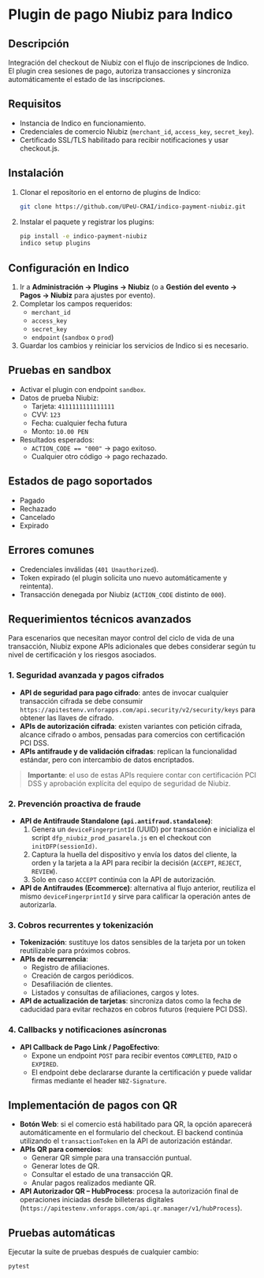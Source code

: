 # Plugin de pago Niubiz para Indico

## Descripción
Integración del checkout de Niubiz con el flujo de inscripciones de Indico. El plugin crea sesiones de pago, autoriza
transacciones y sincroniza automáticamente el estado de las inscripciones.

## Requisitos
- Instancia de Indico en funcionamiento.
- Credenciales de comercio Niubiz (`merchant_id`, `access_key`, `secret_key`).
- Certificado SSL/TLS habilitado para recibir notificaciones y usar checkout.js.

## Instalación
1. Clonar el repositorio en el entorno de plugins de Indico:
   ```bash
   git clone https://github.com/UPeU-CRAI/indico-payment-niubiz.git
   ```
2. Instalar el paquete y registrar los plugins:
   ```bash
   pip install -e indico-payment-niubiz
   indico setup plugins
   ```

## Configuración en Indico
1. Ir a **Administración → Plugins → Niubiz** (o a **Gestión del evento → Pagos → Niubiz** para ajustes por evento).
2. Completar los campos requeridos:
   - `merchant_id`
   - `access_key`
   - `secret_key`
   - `endpoint` (`sandbox` o `prod`)
3. Guardar los cambios y reiniciar los servicios de Indico si es necesario.

## Pruebas en sandbox
- Activar el plugin con endpoint `sandbox`.
- Datos de prueba Niubiz:
  - Tarjeta: `4111111111111111`
  - CVV: `123`
  - Fecha: cualquier fecha futura
  - Monto: `10.00 PEN`
- Resultados esperados:
  - `ACTION_CODE == "000"` → pago exitoso.
  - Cualquier otro código → pago rechazado.

## Estados de pago soportados
- Pagado
- Rechazado
- Cancelado
- Expirado

## Errores comunes
- Credenciales inválidas (`401 Unauthorized`).
- Token expirado (el plugin solicita uno nuevo automáticamente y reintenta).
- Transacción denegada por Niubiz (`ACTION_CODE` distinto de `000`).

## Requerimientos técnicos avanzados
Para escenarios que necesitan mayor control del ciclo de vida de una transacción, Niubiz expone APIs adicionales
que debes considerar según tu nivel de certificación y los riesgos asociados.

### 1. Seguridad avanzada y pagos cifrados
- **API de seguridad para pago cifrado**: antes de invocar cualquier transacción cifrada se debe consumir
  `https://apitestenv.vnforapps.com/api.security/v2/security/keys` para obtener las llaves de cifrado.
- **APIs de autorización cifrada**: existen variantes con petición cifrada, alcance cifrado o ambos, pensadas para
  comercios con certificación PCI DSS.
- **APIs antifraude y de validación cifradas**: replican la funcionalidad estándar, pero con intercambio de datos
  encriptados.

> **Importante**: el uso de estas APIs requiere contar con certificación PCI DSS y aprobación explícita del equipo de
> seguridad de Niubiz.

### 2. Prevención proactiva de fraude
- **API de Antifraude Standalone (`api.antifraud.standalone`)**:
  1. Genera un `deviceFingerprintId` (UUID) por transacción e inicializa el script `dfp_niubiz_prod_pasarela.js`
     en el checkout con `initDFP(sessionId)`.
  2. Captura la huella del dispositivo y envía los datos del cliente, la orden y la tarjeta a la API para recibir
     la decisión (`ACCEPT`, `REJECT`, `REVIEW`).
  3. Solo en caso `ACCEPT` continúa con la API de autorización.
- **API de Antifraudes (Ecommerce)**: alternativa al flujo anterior, reutiliza el mismo `deviceFingerprintId` y sirve
  para calificar la operación antes de autorizarla.

### 3. Cobros recurrentes y tokenización
- **Tokenización**: sustituye los datos sensibles de la tarjeta por un token reutilizable para próximos cobros.
- **APIs de recurrencia**:
  - Registro de afiliaciones.
  - Creación de cargos periódicos.
  - Desafiliación de clientes.
  - Listados y consultas de afiliaciones, cargos y lotes.
- **API de actualización de tarjetas**: sincroniza datos como la fecha de caducidad para evitar rechazos en cobros
  futuros (requiere PCI DSS).

### 4. Callbacks y notificaciones asíncronas
- **API Callback de Pago Link / PagoEfectivo**:
  - Expone un endpoint `POST` para recibir eventos `COMPLETED`, `PAID` o `EXPIRED`.
  - El endpoint debe declararse durante la certificación y puede validar firmas mediante el header `NBZ-Signature`.

## Implementación de pagos con QR
- **Botón Web**: si el comercio está habilitado para QR, la opción aparecerá automáticamente en el formulario del
  checkout. El backend continúa utilizando el `transactionToken` en la API de autorización estándar.
- **APIs QR para comercios**:
  - Generar QR simple para una transacción puntual.
  - Generar lotes de QR.
  - Consultar el estado de una transacción QR.
  - Anular pagos realizados mediante QR.
- **API Autorizador QR – HubProcess**: procesa la autorización final de operaciones iniciadas desde billeteras
  digitales (`https://apitestenv.vnforapps.com/api.qr.manager/v1/hubProcess`).

## Pruebas automáticas
Ejecutar la suite de pruebas después de cualquier cambio:
```bash
pytest
```
